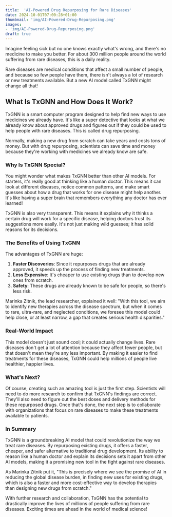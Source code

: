 ```yaml
---
title:  'AI-Powered Drug Repurposing for Rare Diseases'
date: 2024-10-01T07:00:28+01:00
thumbnail: 'img/AI-Powered-Drug-Repurposing.png'
images: 
- 'img/AI-Powered-Drug-Repurposing.png'
draft: true
---
```


Imagine feeling sick but no one knows exactly what's wrong, and there's no medicine to make you better. For about 300 million people around the world suffering from rare diseases, this is a daily reality. 

<!--more-->

Rare diseases are medical conditions that affect a small number of people, and because so few people have them, there isn't always a lot of research or new treatments available. But a new AI model called TxGNN might change all that!

## What Is TxGNN and How Does It Work?

TxGNN is a smart computer program designed to help find new ways to use medicines we already have. It's like a super detective that looks at what we already know about approved drugs and figures out if they could be used to help people with rare diseases. This is called drug repurposing.

Normally, making a new drug from scratch can take years and costs tons of money. But with drug repurposing, scientists can save time and money because they're working with medicines we already know are safe.

### Why Is TxGNN Special?

You might wonder what makes TxGNN better than other AI models. For starters, it's really good at thinking like a human doctor. This means it can look at different diseases, notice common patterns, and make smart guesses about how a drug that works for one disease might help another. It's like having a super brain that remembers everything any doctor has ever learned!

TxGNN is also very transparent. This means it explains why it thinks a certain drug will work for a specific disease, helping doctors trust its suggestions more easily. It's not just making wild guesses; it has solid reasons for its decisions.

### The Benefits of Using TxGNN

The advantages of TxGNN are huge:

1.  **Faster Discoveries**: Since it repurposes drugs that are already approved, it speeds up the process of finding new treatments.
2.  **Less Expensive**: It's cheaper to use existing drugs than to develop new ones from scratch.
3.  **Safety**: These drugs are already known to be safe for people, so there's less risk.

Marinka Zitnik, the lead researcher, explained it well: "With this tool, we aim to identify new therapies across the disease spectrum, but when it comes to rare, ultra-rare, and neglected conditions, we foresee this model could help close, or at least narrow, a gap that creates serious health disparities."

### Real-World Impact

This model doesn't just sound cool; it could actually change lives. Rare diseases don't get a lot of attention because they affect fewer people, but that doesn't mean they're any less important. By making it easier to find treatments for these diseases, TxGNN could help millions of people live healthier, happier lives.

### What's Next?

Of course, creating such an amazing tool is just the first step. Scientists will need to do more research to confirm that TxGNN's findings are correct. They'll also need to figure out the best doses and delivery methods for these repurposed drugs. Once that's done, the next step is to collaborate with organizations that focus on rare diseases to make these treatments available to patients.

### In Summary

TxGNN is a groundbreaking AI model that could revolutionize the way we treat rare diseases. By repurposing existing drugs, it offers a faster, cheaper, and safer alternative to traditional drug development. Its ability to reason like a human doctor and explain its decisions sets it apart from other AI models, making it a promising new tool in the fight against rare diseases.

As Marinka Zitnik put it, "This is precisely where we see the promise of AI in reducing the global disease burden, in finding new uses for existing drugs, which is also a faster and more cost-effective way to develop therapies than designing new drugs from scratch."

With further research and collaboration, TxGNN has the potential to drastically improve the lives of millions of people suffering from rare diseases. Exciting times are ahead in the world of medical science!